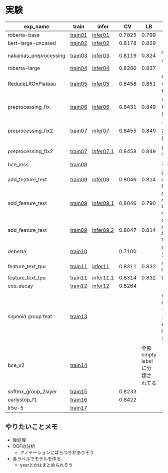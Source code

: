 # 実験


|exp_name|train|infer|CV|LB|memo|
|--|--|--|--|--|--|
|roberta-base|[train01]|[infer01]|0.7825|0.799||
|bert-large-uncased|[train02]|[infer02]|0.8178|0.829||
|nakamas_preprocessing|[train03]|[infer03]|0.8119|0.824|nakamaさんの前処理|
|roberta-large|[train04]|[infer04]|0.8280|0.837||
|ReduceLROnPlateau|[train05]|[infer05]|0.8458|0.851|early stoppingをf1で|
|preprocessing_fix|[train06]|[infer06]|0.8431|0.849|seq_l=448, 前処理の修正|
|preprocessing_fix2|[train07]|[infer07]|0.8455|0.849|↑にバグがあったので修正|
|preprocessing_fix2|[train07]|[infer07.1]|0.8458|0.849|後処理(1文字, the)|
|bce_loss|[train08]||||ダメそう|
|add_feature_text|[train09]|[infer09]|0.8046|0.814|GPU, roberta-base|
|add_feature_text|[train09]|[infer09.1]|0.8046|0.790|GPU, roberta-base, CV max|
|add_feature_text|[train09]|[infer09.2]|0.8047|0.814|GPU, roberta-base, thr=0.48|
|deberta|[train10]||0.7100||GPU, fold-3まで|
|feature_text_tpu|[train11]|[infer11]|0.8311|0.832|roberta-large|
|feature_text_tpu|[train11]|[infer11.1]|0.8314|0.832|thr=0.44|
|cos_decay|[train12]|[infer12]|0.8264|||
|sigmoid group feat|[train13]||||wandbはreloadになっちゃってる, 全部empty labelに分類されてる|
|bce_v2|[train14]|||全部empty labelに分類されてる|
|softmx_group_2layer|[train15]||0.8233||
|earlystop_f1|[train16]||0.8422||
|lr5e-5|[train17]||||

[train01]:https://www.kaggle.com/takamichitoda/nbme-train-transformer-on-tpu?scriptVersionId=87293546
[infer01]:https://www.kaggle.com/takamichitoda/nbme-infer-transformer-on-gpu?scriptVersionId=87343942
[train02]:https://www.kaggle.com/takamichitoda/nbme-train-transformer-on-tpu?scriptVersionId=87343891
[infer02]:https://www.kaggle.com/takamichitoda/nbme-infer-transformer-on-gpu?scriptVersionId=87346757
[train03]:https://www.kaggle.com/takamichitoda/nbme-train-transformer-on-tpu?scriptVersionId=87349915
[infer03]:https://www.kaggle.com/takamichitoda/nbme-infer-transformer-on-gpu?scriptVersionId=87352776
[train04]:https://www.kaggle.com/takamichitoda/nbme-train-transformer-on-tpu?scriptVersionId=87353216
[infer04]:https://www.kaggle.com/takamichitoda/nbme-infer-transformer-on-gpu?scriptVersionId=87355488
[train05]:https://www.kaggle.com/takamichitoda/nbme-train-transformer-on-tpu?scriptVersionId=87357727
[infer05]:https://www.kaggle.com/takamichitoda/nbme-infer-transformer-on-gpu?scriptVersionId=87360960
[train06]:https://www.kaggle.com/takamichitoda/nbme-train-transformer-on-tpu?scriptVersionId=87387152
[infer06]:https://www.kaggle.com/takamichitoda/nbme-infer-transformer-on-gpu?scriptVersionId=87428373
[train07]:https://www.kaggle.com/takamichitoda/nbme-train-transformer-on-tpu?scriptVersionId=87432030
[infer07]:https://www.kaggle.com/takamichitoda/nbme-infer-transformer-on-gpu?scriptVersionId=87434887
[infer07.1]:https://www.kaggle.com/takamichitoda/nbme-infer-transformer-on-gpu?scriptVersionId=87474982
[train08]:https://www.kaggle.com/takamichitoda/nbme-train-transformer-on-tpu?scriptVersionId=87439974
[train09]:https://www.kaggle.com/takamichitoda/nbme-train-transformer-on-gpu?scriptVersionId=87518649
[infer09]:https://www.kaggle.com/takamichitoda/nbme-infer-transformer-on-gpu?scriptVersionId=87564711
[infer09.1]:https://www.kaggle.com/takamichitoda/nbme-infer-transformer-on-gpu?scriptVersionId=87565136
[infer09.2]:https://www.kaggle.com/takamichitoda/nbme-infer-transformer-on-gpu?scriptVersionId=87566536
[train10]:https://www.kaggle.com/takamichitoda/nbme-train-transformer-on-gpu?scriptVersionId=87567134
[train11]:https://www.kaggle.com/takamichitoda/nbme-train-transformer-on-tpu?scriptVersionId=87603438
[infer11]:https://www.kaggle.com/takamichitoda/nbme-infer-transformer-on-gpu?scriptVersionId=87629479
[infer11.1]:https://www.kaggle.com/takamichitoda/nbme-infer-transformer-on-gpu?scriptVersionId=87630021
[train12]:https://www.kaggle.com/takamichitoda/nbme-train-transformer-on-tpu?scriptVersionId=87641317
[infer12]:https://www.kaggle.com/takamichitoda/nbme-infer-transformer-on-gpu?scriptVersionId=87679004
[train13]:https://www.kaggle.com/takamichitoda/nbme-train-transformer-on-tpu?scriptVersionId=87768392
[train14]:https://www.kaggle.com/takamichitoda/nbme-train-transformer-on-tpu?scriptVersionId=87776040
[train15]:https://www.kaggle.com/takamichitoda/nbme-train-transformer-on-tpu?scriptVersionId=87780647
[train16]:https://www.kaggle.com/takamichitoda/nbme-train-transformer-on-tpu?scriptVersionId=87786562
[train17]:https://www.kaggle.com/takamichitoda/nbme-train-transformer-on-tpu?scriptVersionId=87797283

## やりたいことメモ
- 後処理
- OOFの分析
  - アノテーションにばらつきがありそう
- 各ラベルでモデルを作る
  - yearとかはまとめられそう

